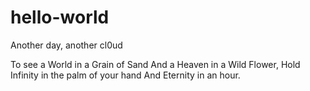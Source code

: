 # hello-world
Another day, another cl0ud

To see a World in a Grain of Sand
And a Heaven in a Wild Flower,
Hold Infinity in the palm of your hand 
And Eternity in an hour.
